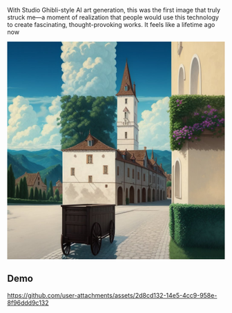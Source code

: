With Studio Ghibli-style AI art generation, this was the first image that truly struck me—a moment of realization that people would use this technology to create fascinating, thought-provoking works. It feels like a lifetime ago now

![Studio Ghibli-style AI generated image](/public/test9.png)

## Demo
https://github.com/user-attachments/assets/2d8cd132-14e5-4cc9-958e-8f96ddd9c132


